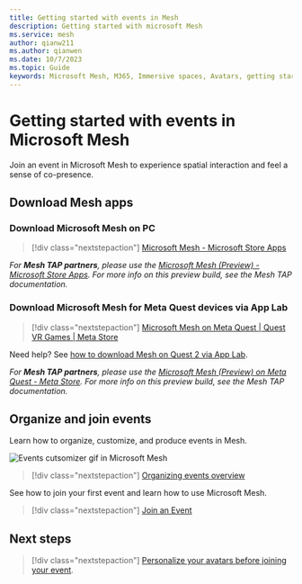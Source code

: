 ```yaml
---
title: Getting started with events in Mesh
description: Getting started with microsoft Mesh
ms.service: mesh
author: qianw211    
ms.author: qianwen
ms.date: 10/7/2023
ms.topic: Guide
keywords: Microsoft Mesh, M365, Immersive spaces, Avatars, getting started, documentation, features
---
```


# Getting started with events in Microsoft Mesh

Join an event in Microsoft Mesh to experience spatial interaction and feel a sense of co-presence.

## Download Mesh apps

### Download Microsoft Mesh on PC

> [!div class="nextstepaction"]
> [Microsoft Mesh - Microsoft Store Apps](https://apps.microsoft.com/store/detail/microsoft-mesh/9NLXZJ1FDBD7)

*For **Mesh TAP partners**, please use the [Microsoft Mesh (Preview) - Microsoft Store Apps](https://apps.microsoft.com/detail/microsoft-mesh-preview/9N138ZR0KQWX?hl=en-us&gl=US). For more info on this preview build, see the Mesh TAP documentation.*

### Download Microsoft Mesh for Meta Quest devices via App Lab

> [!div class="nextstepaction"]
> [Microsoft Mesh on Meta Quest | Quest VR Games | Meta Store](https://www.meta.com/experiences/6750166401689690/)

Need help? See [how to download Mesh on Quest 2 via App Lab](../Resources/mesh-troubleshooting.md#how-to-download-mesh-on-quest-2-via-app-lab).

*For **Mesh TAP partners**, please use the [Microsoft Mesh (Preview) on Meta Quest - Meta Store](https://www.meta.com/experiences/6427141004030955/). For more info on this preview build, see the Mesh TAP documentation.*

## Organize and join events

Learn how to organize, customize, and produce events in Mesh.

![Events cutsomizer gif in Microsoft Mesh](media/Events-customization.gif)

   > [!div class="nextstepaction"]
   > [Organizing events overview](../events-guide/events-overview.md)

See how to join your first event and learn how to use Microsoft Mesh.

> [!div class="nextstepaction"]
> [Join an Event](join-an-event.md)

## Next steps

   > [!div class="nextstepaction"]
   > [Personalize your avatars before joining your event](avatars.md).